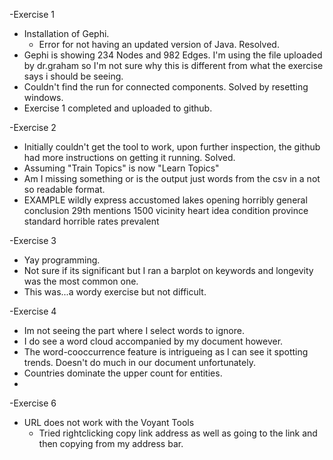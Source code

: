 -Exercise 1
 - Installation of Gephi.
     - Error for not having an updated version of Java. Resolved.
 - Gephi is showing 234 Nodes and 982 Edges. I'm using the file uploaded by dr.graham so I'm not sure why this is different from what the exercise says i should be seeing.
 - Couldn't find the run for connected components. Solved by resetting windows.
  - Exercise 1 completed and uploaded to github.
 
-Exercise 2
  - Initially couldn't get the tool to work, upon further inspection, the github had more instructions on getting it running. Solved.
  - Assuming "Train Topics" is now "Learn Topics"
  - Am I missing something or is the output just words from the csv in a not so readable format.
  - EXAMPLE 	wildly express accustomed lakes opening horribly general conclusion 29th mentions 1500 vicinity heart idea condition province standard horrible rates prevalent
 
  
-Exercise 3
  - Yay programming.
  - Not sure if its significant but I ran a barplot on keywords and longevity was the most common one.
  - This was...a wordy exercise but not difficult.

-Exercise 4
 - Im not seeing the part where I select words to ignore.
 - I do see a word cloud accompanied by my document however.
 - The word-cooccurrence feature is intrigueing as I can see it spotting trends. Doesn't do much in our document unfortunately.
 - Countries dominate the upper count for entities.
 - 
-Exercise 6
  - URL does not work with the Voyant Tools
     - Tried rightclicking copy link address as well as going to the link and then copying from my address bar.